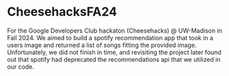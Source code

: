 # CheesehacksFA24
For the Google Developers Club hackaton (Cheesehacks) @ UW-Madison in Fall 2024. We aimed to build a spotify recommendation app that took in a users image and returned a list of songs fitting the provided image. Unfortunately, we did not finish in time, and revisiting the project later found out that spotify had deprecated the recommendations api that we utilized in our code.
